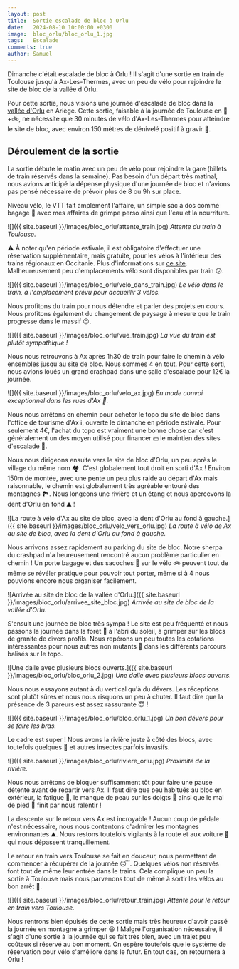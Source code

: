 ```yaml
---
layout: post
title:  Sortie escalade de bloc à Orlu
date:   2024-08-10 10:00:00 +0300
image:  bloc_orlu/bloc_orlu_1.jpg
tags:   Escalade
comments: true
author: Samuel
---
```


Dimanche c'était escalade de bloc à Orlu !
Il s'agit d'une sortie en train de Toulouse jusqu'à Ax-Les-Thermes, avec un peu de vélo pour rejoindre le site de bloc de la vallée d'Orlu.

Pour cette sortie, nous visions une journée d'escalade de bloc dans la [vallée d'Orlu](https://www.pyrenees-ariegeoises.com/offres/escalade-de-blocs-a-orlu-orlu-fr-4222136/) en Ariège.
Cette sortie, faisable à la journée de Toulouse en 🚆+🚲, ne nécessite que 30 minutes de vélo d'Ax-Les-Thermes pour atteindre le site de bloc, avec environ 150 mètres de dénivelé positif à gravir 🚵.

## Déroulement de la sortie

La sortie débute le matin avec un peu de vélo pour rejoindre la gare (billets de train réservés dans la semaine).
Pas besoin d'un départ très matinal, nous avions anticipé la dépense physique d'une journée de bloc et n'avions pas pensé nécessaire de prévoir plus de 8 ou 9h sur place.

Niveau vélo, le VTT fait amplement l'affaire, un simple sac à dos comme bagage 🎒 avec mes affaires de grimpe perso ainsi que l'eau et la nourriture.

![]({{ site.baseurl }}/images/bloc_orlu/attente_train.jpg)
*Attente du train à Toulouse.*

⚠️ À noter qu'en période estivale, il est obligatoire d'effectuer une réservation supplémentaire, mais gratuite, pour les vélos à l'intérieur des trains régionaux en Occitanie.
Plus d'informations sur [ce site](https://www.ter.sncf.com/occitanie/services-contacts/voyager-avec-son-velo).
Malheureusement peu d'emplacements vélo sont disponibles par train 😕.

![]({{ site.baseurl }}/images/bloc_orlu/velo_dans_train.jpg)
*Le vélo dans le train, à l'emplacement prévu pour accueillir 3 vélos.*

Nous profitons du train pour nous détendre et parler des projets en cours.
Nous profitons également du changement de paysage à mesure que le train progresse dans le massif 😍.

![]({{ site.baseurl }}/images/bloc_orlu/vue_train.jpg)
*La vue du train est plutôt sympathique !*

Nous nous retrouvons à Ax après 1h30 de train pour faire le chemin à vélo ensembles jusqu'au site de bloc.
Nous sommes 4 en tout.
Pour cette sorti, nous avions loués un grand crashpad dans une salle d'escalade pour 12€ la journée.

![]({{ site.baseurl }}/images/bloc_orlu/velo_ax.jpg)
*En mode convoi exceptionnel dans les rues d'Ax 👷.*

Nous nous arrêtons en chemin pour acheter le topo du site de bloc dans l'office de tourisme d'Ax ℹ️, ouverte le dimanche en période estivale.
Pour seulement 4€, l'achat du topo est vraiment une bonne chose car c'est généralement un des moyen utilisé pour financer 💵 le maintien des sites d'escalade 🧗.

Nous nous dirigeons ensuite vers le site de bloc d'Orlu, un peu après le village du même nom 🏘️. 
C'est globalement tout droit en sorti d'Ax !
Environ 150m de montée, avec une pente un peu plus raide au départ d'Ax mais raisonnable, le chemin est globalement très agréable entouré des montagnes 🏞️.
Nous longeons une rivière et un étang et nous apercevons la dent d'Orlu en fond ⛰️ !

![La route à vélo d'Ax au site de bloc, avec la dent d'Orlu au fond à gauche.]({{ site.baseurl }}/images/bloc_orlu/velo_vers_orlu.jpg)
*La route à vélo de Ax au site de bloc, avec la dent d'Orlu au fond à gauche.*

Nous arrivons assez rapidement au parking du site de bloc.
Notre sherpa du crashpad n'a heureusement rencontré aucun problème particulier en chemin !
Un porte bagage et des sacoches 👜 sur le vélo 🚲 peuvent tout de même se révéler pratique pour pouvoir tout porter, même si à 4 nous pouvions encore nous organiser facilement. 

![Arrivée au site de bloc de la vallée d'Orlu.]({{ site.baseurl }}/images/bloc_orlu/arrivee_site_bloc.jpg)
*Arrivée au site de bloc de la vallée d'Orlu.*

S'ensuit une journée de bloc très sympa !
Le site est peu fréquenté et nous passons la journée dans la forêt 🌲 à l'abri du soleil, à grimper sur les blocs de granite de divers profils.
Nous repérons un peu toutes les cotations intéressantes pour nous autres non mutants 💪 dans les différents parcours balisés sur le topo.

![Une dalle avec plusieurs blocs ouverts.]({{ site.baseurl }}/images/bloc_orlu/bloc_orlu_2.jpg)
*Une dalle avec plusieurs blocs ouverts.*

Nous nous essayons autant à du vertical qu'à du dévers.
Les réceptions sont plutôt sûres et nous nous risquons un peu à chuter. Il faut dire que la présence de 3 pareurs est assez rassurante 😇 !

![]({{ site.baseurl }}/images/bloc_orlu/bloc_orlu_1.jpg)
*Un bon dévers pour se faire les bras.*

Le cadre est super ! Nous avons la rivière juste à côté des blocs, avec toutefois quelques 🦟 et autres insectes parfois invasifs.

![]({{ site.baseurl }}/images/bloc_orlu/riviere_orlu.jpg)
*Proximité de la rivière.*

Nous nous arrêtons de bloquer suffisamment tôt pour faire une pause détente avant de repartir vers Ax.
Il faut dire que peu habitués au bloc en extérieur, la fatigue 🥱, le manque de peau sur les doigts 🤌 ainsi que le mal de pied 🦶 finit par nous ralentir !

La descente sur le retour vers Ax est incroyable !
Aucun coup de pédale n'est nécessaire, nous nous contentons d'admirer les montagnes environnantes ⛰️.
Nous restons toutefois vigilants à la route et aux voiture 🚗 qui nous dépassent tranquillement.

Le retour en train vers Toulouse se fait en douceur, nous permettant de commencer à récupérer de la journée 😴.
Quelques vélos non réservés font tout de même leur entrée dans le trains.
Cela complique un peu la sortie à Toulouse mais nous parvenons tout de même à sortir les vélos au bon arrêt 🚉. 

![]({{ site.baseurl }}/images/bloc_orlu/retour_train.jpg)
*Attente pour le retour en train vers Toulouse.*

Nous rentrons bien épuisés de cette sortie mais très heureux d'avoir passé la journée en montagne à grimper 😃 !
Malgré l'organisation nécessaire, il s'agit d'une sortie à la journée qui se fait très bien, avec un trajet peu coûteux si réservé au bon moment.
On espère toutefois que le système de réservation pour vélo s'améliore dans le futur.
En tout cas, on retournera à Orlu !